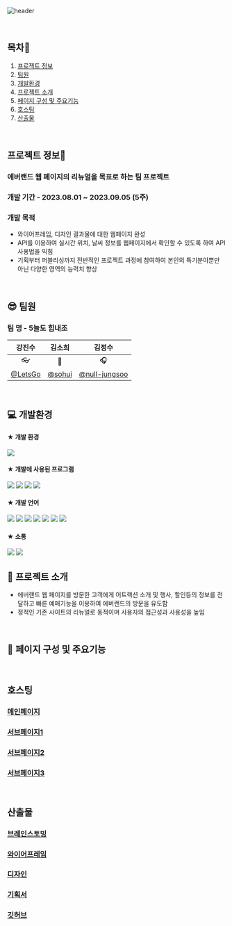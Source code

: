 ![header](https://capsule-render.vercel.app/api?type=cylinder&color=auto&text=에버랜드&nbsp;웹&nbsp;페이지&nbsp;리뉴얼&fontAlignY=55&fontSize=50&height=150&)

<br>

## 목차:page_facing_up: 
1. [프로젝트 정보](#프로젝트-정보)
1. [팀원](#팀원)
1. [개발환경](#:computer:-개발환경)
1. [프로젝트 소개](#:loudspeaker:-프로젝트-소개)
1. [페이지 구성 및 주요기능](#:bookmark_tabs:-페이지-구성-및-주요기능)
1. [호스팅](#호스팅)
1. [산출물](#산출물)

<br>

## 프로젝트 정보:book: 
### 에버랜드 웹 페이지의 리뉴얼을 목표로 하는 팀 프로젝트

### 개발 기간 - 2023.08.01 ~ 2023.09.05 (5주)

### 개발 목적
- 와이어프레임, 디자인 결과물에 대한 웹페이지 완성
- API를 이용하여 실시간 위치, 날씨 정보를 웹페이지에서 확인할 수 있도록 하여 API사용법을 익힘
- 기획부터 퍼블리싱까지 전반적인 프로젝트 과정에 참여하여 본인의 특기분야뿐만 아닌 다양한 영역의 능력치 향상

<br>

## :sunglasses: 팀원
### 팀 명 - 5늘도 힘내조

|강진수|김소희|김정수|
|:---:|:---:|:---:|
|:eyeglasses:|:beer:|:headphones:|
|[@LetsGo](https://github.com/NLNL4358)|[@sohui](https://github.com/sohi0000)|[@null-jungsoo](https://github.com/null-jungsoo)|

<br>

## :computer: 개발환경

####   ★ 개발 환경
<img src="https://img.shields.io/badge/Windows10-0078D6?style=flat-square&logo=windows10&logoColor=white"/>

####   ★ 개발에 사용된 프로그램
<img src="https://img.shields.io/badge/VS_code-007ACC?style=flat-square&logo=visualstudiocode&logoColor=white"/>
<img src="https://img.shields.io/badge/Figma-F24E1E?style=flat-square&logo=figma&logoColor=white"/>
<img src="https://img.shields.io/badge/Adobe_Illustrator-FF9A00?style=flat-square&logo=adobeillustrator&logoColor=white"/>
<img src="https://img.shields.io/badge/Adobe_photoshop-31A8FF?style=flat-square&logo=adobephotoshop&logoColor=white"/>

####   ★ 개발 언어
<img src="https://img.shields.io/badge/html5-E34F26?style=flat-square&logo=html5&logoColor=white"/>
<img src="https://img.shields.io/badge/css3-1572B6?style=flat-square&logo=css3&logoColor=white"/>
<img src="https://img.shields.io/badge/javascript-F7DF1E?style=flat-square&logo=javascript&logoColor=white"/>
<img src="https://img.shields.io/badge/jquery-0769AD?style=flat-square&logo=jquery&logoColor=white"/>
<img src="https://img.shields.io/badge/swiper-6332F6?style=flat-square&logo=swiper&logoColor=white"/>
<img src="https://img.shields.io/badge/kakaoMap_API-FFCD00?style=flat-square&logo=kakao&logoColor=white"/>
<img src="https://img.shields.io/badge/OpenWeatherMap_API-3693F3?style=flat-square&logo=icloud&logoColor=white"/>

####   ★ 소통
<img src="https://img.shields.io/badge/slack-4A154B?style=flat-square&logo=slack&logoColor=white"/>
<img src="https://img.shields.io/badge/notion-000000?style=flat-square&logo=notion&logoColor=white"/>

<br>

## :loudspeaker: 프로젝트 소개 
- 에버랜드 웹 페이지를 방문한 고객에게 어트랙션 소개 및 행사, 할인등의 정보를 전달하고 빠른 예매기능을 이용하여 에버랜드의 방문을 유도함
- 정적인 기존 사이트의 리뉴얼로 동적이며 사용자의 접근성과 사용성을 높임

<br>

## :bookmark_tabs: 페이지 구성 및 주요기능

<br>

## 호스팅

### [메인페이지]()
### [서브페이지1]()
### [서브페이지2]()
### [서브페이지3]()

<br>

## 산출물

### [브레인스토밍](https://www.figma.com/file/78Gss8xUi1W4L0yMunGvoa/2%EC%B0%A8-%ED%8C%80%ED%94%84%EB%A1%9C%EC%A0%9D%ED%8A%B8-5%EC%A1%B0?type=whiteboard&node-id=18%3A499&t=GuRr72l2A5jehlXk-1)
### [와이어프레임](https://www.figma.com/file/lrqwTBSZuE59In8cgsEnSU/2%EC%B0%A8-%ED%8C%80%ED%94%84%EB%A1%9C%EC%A0%9D%ED%8A%B8-5%EC%A1%B0?type=design&node-id=0%3A1&mode=design&t=l3vqxxQmRTGyTxmo-1)
### [디자인](https://www.figma.com/file/lrqwTBSZuE59In8cgsEnSU/2%EC%B0%A8-%ED%8C%80%ED%94%84%EB%A1%9C%EC%A0%9D%ED%8A%B8-5%EC%A1%B0?type=design&node-id=1%3A2&mode=design&t=l3vqxxQmRTGyTxmo-1)
### [기획서](https://docs.google.com/presentation/d/14E7Ty9qkvG8qko2dNRNXmHtMKKd28b2Pss3romp0DIs/edit?usp=sharing)
### [깃허브](https://github.com/NLNL4358/everland.gihub.io)

<br>
